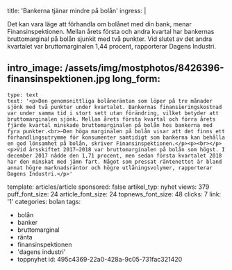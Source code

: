 title: 'Bankerna tjänar mindre på bolån'
ingress: |
  <p>Det kan vara läge att förhandla om bolånet med din bank, menar Finansinspektionen. Mellan årets första och andra kvartal har bankernas bruttomarginal på bolån sjunkit med två punkter. Vid slutet av det andra kvartalet var bruttomarginalen 1,44 procent, rapporterar Dagens Industri.
  </p>
  
intro_image: /assets/img/mostphotos/8426396-finansinspektionen.jpg
long_form:
  -
    type: text
    text: '<p>Den genomsnittliga bolåneräntan som löper på tre månader sjönk med två punkter under kvartalet. Bankernas finansieringskostnad var under samma tid i stort sett utan förändring, vilket betyder att bruttomarginalen sjönk. Mellan årets första kvartal och förra årets fjärde kvartal minskade bruttomarginalen på bolån hos bankerna med fyra punkter.<br>–Den höga marginalen på bolån visar att det finns ett förhandlingsutrymme för konsumenter samtidigt som bankerna kan behålla en god lönsamhet på bolån, skriver Finansinspektionen.</p><p><br></p><p>Vid årsskiftet 2017–2018 var bruttomarginalen på bolån som högst. I december 2017 nådde den 1,71 procent, men sedan första kvartalet 2018 har den minskat med jämn fart. Något som pressat räntenettot är bland annat högre marknadsräntor och högre utlåningsvolymer, rapporterar Dagens Industri.</p>'
template: articles/article
sponsored: false
artikel_typ: nyhet
views: 379
puff_font_size: 24
article_font_size: 24
topnews_font_size: 48
clicks: 7
link: '1'
categories: bolan
tags:
  - bolån
  - banker
  - bruttomarginal
  - ränta
  - finansinspektionen
  - 'dagens industri'
  - toppnyhet
id: 495c4369-22a0-428a-9c05-731fac321420
